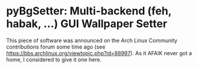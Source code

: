 pyBgSetter: Multi-backend (feh, habak, ...) GUI Wallpaper Setter 
=============

This piece of software was announced on the Arch Linux Community
contributions forum some time ago (see
https://bbs.archlinux.org/viewtopic.php?id=88997). As it AFAIK never
got a home, I considered to give it one here.

